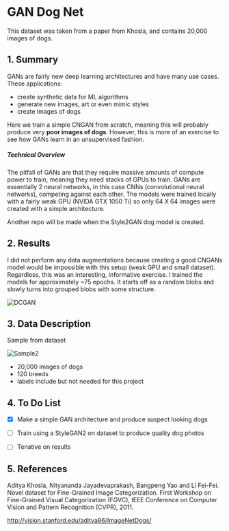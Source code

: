 # GAN Dog Net
This dataset was taken from a paper from Khosla, and contains 20,000 images of dogs.


## 1. Summary 
GANs are fairly new deep learning architectures and have many use cases. These applications:
- create synthetic data for ML algorithms
- generate new images, art or even mimic styles
- create images of dogs

Here we train a simple CNGAN from scratch, meaning this will probably produce very **poor images of dogs**. However, this is more of an exercise to see how GANs learn in an unsupervised fashion. 

##### Technical Overview
The pitfall of GANs are that they require massive amounts of compute power to train, meaning they need stacks of GPUs to train. GANs are essentially 2 neural networks, in this case CNNs (convolutional neural networks), competing against each other. The models were trained locally with a fairly weak GPU (NVIDA GTX 1050 Ti) so only 64 X 64 images were created with a simple architecture.

Another repo will be made when the Style2GAN dog model is created.

## 2. Results
I did not perform any data augmentations because creating a good CNGANs model would be impossible with this setup (weak GPU and small dataset). Regardless, this was an interesting, informative exercise. I trained the models for approximately ~75 epochs. It starts off as a random blobs and slowly turns into grouped blobs with some structure.

![DCGAN](https://github.com/victorvvu/Simple_CNGAN_Dogs/blob/main/Generator_Results/dcgan.gif?raw=true)

  
## 3. Data Description
Sample from dataset



![Sample2](https://github.com/victorvvu/Simple_CNGAN_Dogs/blob/main/dog_imgs/n02100236_2204.jpg?raw=true)


- 20,000 images of dogs
- 120 breeds
- labels include but not needed for this project

  
## 4. To Do List
- [x] Make a simple GAN architecture and produce suspect looking dogs
- [ ] Train using a StyleGAN2 on dataset to produce quality dog photos
- [ ] Tenative on results 


## 5. References

Aditya Khosla, Nityananda Jayadevaprakash, Bangpeng Yao and Li Fei-Fei. Novel dataset for Fine-Grained Image Categorization. First Workshop on Fine-Grained Visual Categorization (FGVC), IEEE Conference on Computer Vision and Pattern Recognition (CVPR), 2011.

http://vision.stanford.edu/aditya86/ImageNetDogs/
